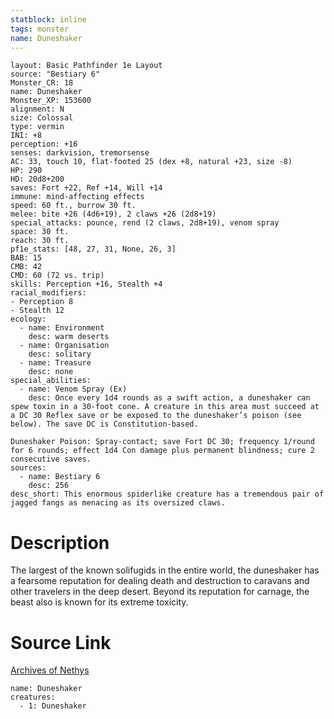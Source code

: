 ```yaml
---
statblock: inline
tags: monster
name: Duneshaker
---
```

```statblock
layout: Basic Pathfinder 1e Layout
source: "Bestiary 6"
Monster_CR: 18
name: Duneshaker
Monster_XP: 153600
alignment: N
size: Colossal
type: vermin
INI: +8
perception: +16
senses: darkvision, tremorsense
AC: 33, touch 10, flat-footed 25 (dex +8, natural +23, size -8)
HP: 290
HD: 20d8+200
saves: Fort +22, Ref +14, Will +14
immune: mind-affecting effects
speed: 60 ft., burrow 30 ft.
melee: bite +26 (4d6+19), 2 claws +26 (2d8+19)
special_attacks: pounce, rend (2 claws, 2d8+19), venom spray
space: 30 ft.
reach: 30 ft.
pf1e_stats: [48, 27, 31, None, 26, 3]
BAB: 15
CMB: 42
CMD: 60 (72 vs. trip)
skills: Perception +16, Stealth +4
racial_modifiers:
- Perception 8
- Stealth 12
ecology:
  - name: Environment
    desc: warm deserts
  - name: Organisation
    desc: solitary
  - name: Treasure
    desc: none
special_abilities:
  - name: Venom Spray (Ex)
    desc: Once every 1d4 rounds as a swift action, a duneshaker can spew toxin in a 30-foot cone. A creature in this area must succeed at a DC 30 Reflex save or be exposed to the duneshaker’s poison (see below). The save DC is Constitution-based. 

Duneshaker Poison: Spray-contact; save Fort DC 30; frequency 1/round for 6 rounds; effect 1d4 Con damage plus permanent blindness; cure 2 consecutive saves.
sources:
  - name: Bestiary 6
    desc: 256
desc_short: This enormous spiderlike creature has a tremendous pair of jagged fangs as menacing as its oversized claws.
```
# Description
The largest of the known solifugids in the entire world, the duneshaker has a fearsome reputation for dealing death and destruction to caravans and other travelers in the deep desert. Beyond its reputation for carnage, the beast also is known for its extreme toxicity.
# Source Link
[Archives of Nethys](https://aonprd.com/MonsterDisplay.aspx?ItemName=Duneshaker)
```encounter-table
name: Duneshaker
creatures:
  - 1: Duneshaker
```
